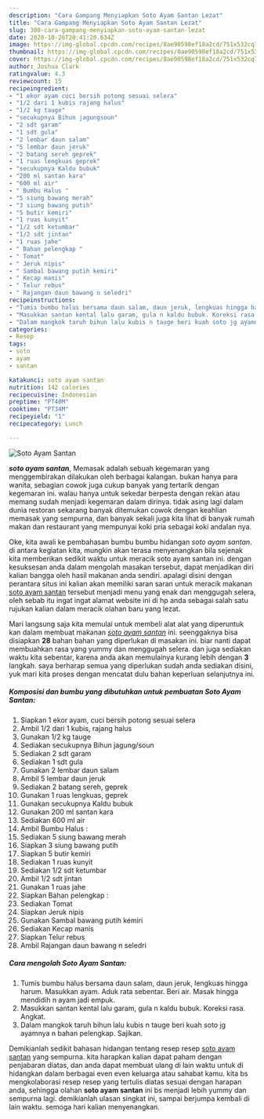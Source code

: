```yaml
---
description: "Cara Gampang Menyiapkan Soto Ayam Santan Lezat"
title: "Cara Gampang Menyiapkan Soto Ayam Santan Lezat"
slug: 308-cara-gampang-menyiapkan-soto-ayam-santan-lezat
date: 2020-10-26T20:41:20.634Z
image: https://img-global.cpcdn.com/recipes/8ae90598ef18a2cd/751x532cq70/soto-ayam-santan-foto-resep-utama.jpg
thumbnail: https://img-global.cpcdn.com/recipes/8ae90598ef18a2cd/751x532cq70/soto-ayam-santan-foto-resep-utama.jpg
cover: https://img-global.cpcdn.com/recipes/8ae90598ef18a2cd/751x532cq70/soto-ayam-santan-foto-resep-utama.jpg
author: Joshua Clark
ratingvalue: 4.3
reviewcount: 15
recipeingredient:
- "1 ekor ayam cuci bersih potong sesuai selera"
- "1/2 dari 1 kubis rajang halus"
- "1/2 kg tauge"
- "secukupnya Bihun jagungsoun"
- "2 sdt garam"
- "1 sdt gula"
- "2 lembar daun salam"
- "5 lembar daun jeruk"
- "2 batang sereh geprek"
- "1 ruas lengkuas geprek"
- "secukupnya Kaldu bubuk"
- "200 ml santan kara"
- "600 ml air"
- " Bumbu Halus "
- "5 siung bawang merah"
- "3 siung bawang putih"
- "5 butir kemiri"
- "1 ruas kunyit"
- "1/2 sdt ketumbar"
- "1/2 sdt jintan"
- "1 ruas jahe"
- " Bahan pelengkap "
- " Tomat"
- " Jeruk nipis"
- " Sambal bawang putih kemiri"
- " Kecap manis"
- " Telur rebus"
- " Rajangan daun bawang n seledri"
recipeinstructions:
- "Tumis bumbu halus bersama daun salam, daun jeruk, lengkuas hingga harum. Masukkan ayam. Aduk rata sebentar. Beri air. Masak hingga mendidih n ayam jadi empuk."
- "Masukkan santan kental lalu garam, gula n kaldu bubuk. Koreksi rasa. Angkat."
- "Dalam mangkok taruh bihun lalu kubis n tauge beri kuah soto jg ayamnya n bahan pelengkap. Sajikan."
categories:
- Resep
tags:
- soto
- ayam
- santan

katakunci: soto ayam santan 
nutrition: 142 calories
recipecuisine: Indonesian
preptime: "PT40M"
cooktime: "PT34M"
recipeyield: "1"
recipecategory: Lunch

---
```



![Soto Ayam Santan](https://img-global.cpcdn.com/recipes/8ae90598ef18a2cd/751x532cq70/soto-ayam-santan-foto-resep-utama.jpg)

<b><i>soto ayam santan</i></b>, Memasak adalah sebuah kegemaran yang menggembirakan dilakukan oleh berbagai kalangan. bukan hanya para wanita, sebagian cowok juga cukup banyak yang tertarik dengan kegemaran ini. walau hanya untuk sekedar berpesta dengan rekan atau memang sudah menjadi kegemaran dalam dirinya. tidak asing lagi dalam dunia restoran sekarang banyak ditemukan cowok dengan keahlian memasak yang sempurna, dan banyak sekali juga kita lihat di banyak rumah makan dan restaurant yang mempunyai koki pria sebagai koki andalan nya.

Oke, kita awali ke pembahasan bumbu bumbu hidangan <i>soto ayam santan</i>. di antara kegiatan kita, mungkin akan terasa menyenangkan bila sejenak kita memberikan sedikit waktu untuk meracik soto ayam santan ini. dengan kesuksesan anda dalam mengolah masakan tersebut, dapat menjadikan diri kalian bangga oleh hasil makanan anda sendiri. apalagi disini dengan perantara situs ini kalian akan memiliki saran saran untuk meracik makanan <u>soto ayam santan</u> tersebut menjadi menu yang enak dan menggugah selera, oleh sebab itu ingat ingat alamat website ini di hp anda sebagai salah satu rujukan kalian dalam meracik olahan baru yang lezat.




Mari langsung saja kita memulai untuk membeli alat alat yang diperuntuk kan dalam membuat makanan <u><i>soto ayam santan</i></u> ini. seenggaknya bisa disiapkan <b>28</b> bahan bahan yang diperlukan di masakan ini. biar nanti dapat membuahkan rasa yang yummy dan menggugah selera. dan juga sediakan waktu kita sebentar, karena anda akan memulainya kurang lebih dengan <b>3</b> langkah. saya berharap semua yang diperlukan sudah anda sediakan disini, yuk mari kita proses dengan mencatat dulu bahan keperluan selanjutnya ini.

<!--inarticleads1-->

##### Komposisi dan bumbu yang dibutuhkan untuk pembuatan Soto Ayam Santan:

1. Siapkan 1 ekor ayam, cuci bersih potong sesuai selera
1. Ambil 1/2 dari 1 kubis, rajang halus
1. Gunakan 1/2 kg tauge
1. Sediakan secukupnya Bihun jagung/soun
1. Sediakan 2 sdt garam
1. Sediakan 1 sdt gula
1. Gunakan 2 lembar daun salam
1. Ambil 5 lembar daun jeruk
1. Sediakan 2 batang sereh, geprek
1. Gunakan 1 ruas lengkuas, geprek
1. Gunakan secukupnya Kaldu bubuk
1. Gunakan 200 ml santan kara
1. Sediakan 600 ml air
1. Ambil  Bumbu Halus :
1. Sediakan 5 siung bawang merah
1. Siapkan 3 siung bawang putih
1. Siapkan 5 butir kemiri
1. Sediakan 1 ruas kunyit
1. Sediakan 1/2 sdt ketumbar
1. Ambil 1/2 sdt jintan
1. Gunakan 1 ruas jahe
1. Siapkan  Bahan pelengkap :
1. Sediakan  Tomat
1. Siapkan  Jeruk nipis
1. Gunakan  Sambal bawang putih kemiri
1. Sediakan  Kecap manis
1. Siapkan  Telur rebus
1. Ambil  Rajangan daun bawang n seledri




<!--inarticleads2-->

##### Cara mengolah Soto Ayam Santan:

1. Tumis bumbu halus bersama daun salam, daun jeruk, lengkuas hingga harum. Masukkan ayam. Aduk rata sebentar. Beri air. Masak hingga mendidih n ayam jadi empuk.
1. Masukkan santan kental lalu garam, gula n kaldu bubuk. Koreksi rasa. Angkat.
1. Dalam mangkok taruh bihun lalu kubis n tauge beri kuah soto jg ayamnya n bahan pelengkap. Sajikan.




Demikianlah sedikit bahasan hidangan tentang resep resep <u>soto ayam santan</u> yang sempurna. kita harapkan kalian dapat paham dengan penjabaran diatas, dan anda dapat membuat ulang di lain waktu untuk di hidangkan dalam berbagai even even keluarga atau sahabat kamu. kita bs mengkolaborasi resep resep yang tertulis diatas sesuai dengan harapan anda, sehingga olahan <b>soto ayam santan</b> ini bs menjadi lebih yummy dan sempurna lagi. demikianlah ulasan singkat ini, sampai berjumpa kembali di lain waktu. semoga hari kalian menyenangkan.
